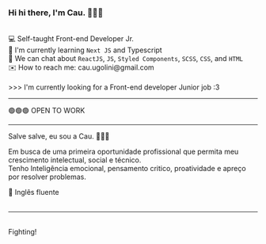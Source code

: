 <h3>Hi hi there, I'm Cau. 🙋🏻‍♀️</h3> 
<br>
💻 Self-taught Front-end Developer Jr. <br>
🌱 I'm currently learning <code>Next JS</code> and Typescript<br>
💬 We can chat about <code>ReactJS</code>, <code>JS</code>, <code>Styled Components</code>, <code>SCSS</code>, <code>CSS</code>, and <code>HTML</code> <br>
✉️ How to reach me: cau.ugolini@gmail.com <br>
<br>
>>> I'm currently looking for a Front-end developer Junior job :3 
<br>
<hr>
  
🟢🟢🟢 OPEN TO WORK

<hr>

Salve salve, eu sou a Cau. 🙋🏻‍♀️
 
Em busca de uma primeira oportunidade profissional que permita meu crescimento intelectual, social e técnico.<br>
Tenho Inteligência emocional, pensamento critico, proatividade e apreço por resolver problemas. <br>

💬 Inglês fluente <br>
<br>
  
<hr>

<br>
Fighting! 





